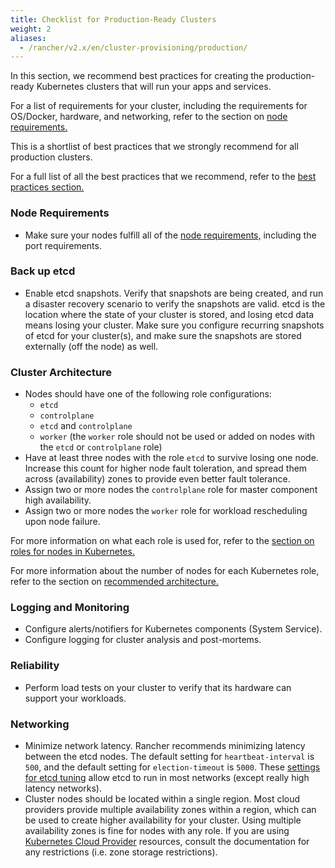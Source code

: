 ```yaml
---
title: Checklist for Production-Ready Clusters
weight: 2
aliases:
  - /rancher/v2.x/en/cluster-provisioning/production/
---
```


In this section, we recommend best practices for creating the production-ready Kubernetes clusters that will run your apps and services.

For a list of requirements for your cluster, including the requirements for OS/Docker, hardware, and networking, refer to the section on [node requirements.](../how-to-guides/new-user-guides/kubernetes-clusters-in-rancher-setup/node-requirements-for-rancher-managed-clusters.md)

This is a shortlist of best practices that we strongly recommend for all production clusters.

For a full list of all the best practices that we recommend, refer to the [best practices section.](best-practices.md)

### Node Requirements

* Make sure your nodes fulfill all of the [node requirements,](../how-to-guides/new-user-guides/kubernetes-clusters-in-rancher-setup/node-requirements-for-rancher-managed-clusters.md) including the port requirements.

### Back up etcd

* Enable etcd snapshots. Verify that snapshots are being created, and run a disaster recovery scenario to verify the snapshots are valid. etcd is the location where the state of your cluster is stored, and losing etcd data means losing your cluster. Make sure you configure recurring snapshots of etcd for your cluster(s), and make sure the snapshots are stored externally (off the node) as well.

### Cluster Architecture

* Nodes should have one of the following role configurations:
  * `etcd`
  * `controlplane`
  * `etcd` and `controlplane`
  * `worker` (the `worker` role should not be used or added on nodes with the `etcd` or `controlplane` role)
* Have at least three nodes with the role `etcd` to survive losing one node. Increase this count for higher node fault toleration, and spread them across (availability) zones to provide even better fault tolerance.
* Assign two or more nodes the `controlplane` role for master component high availability.
* Assign two or more nodes the `worker` role for workload rescheduling upon node failure.

For more information on what each role is used for, refer to the [section on roles for nodes in Kubernetes.](../how-to-guides/new-user-guides/kubernetes-clusters-in-rancher-setup/checklist-for-production-ready-clusters/roles-for-nodes-in-kubernetes.md)

For more information about the 
number of nodes for each Kubernetes role, refer to the section on [recommended architecture.](../reference-guides/rancher-manager-architecture/architecture-recommendations.md)

### Logging and Monitoring

* Configure alerts/notifiers for Kubernetes components (System Service).
* Configure logging for cluster analysis and post-mortems.

### Reliability

* Perform load tests on your cluster to verify that its hardware can support your workloads.

### Networking

* Minimize network latency. Rancher recommends minimizing latency between the etcd nodes. The default setting for `heartbeat-interval` is `500`, and the default setting for `election-timeout` is `5000`. These [settings for etcd tuning](https://coreos.com/etcd/docs/latest/tuning.html) allow etcd to run in most networks (except really high latency networks).
* Cluster nodes should be located within a single region. Most cloud providers provide multiple availability zones within a region, which can be used to create higher availability for your cluster. Using multiple availability zones is fine for nodes with any role. If you are using [Kubernetes Cloud Provider](cluster-provisioning/rke-clusters/options/cloud-providers/) resources, consult the documentation for any restrictions (i.e. zone storage restrictions).
